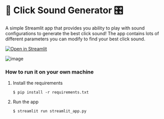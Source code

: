 # 🎈 Click Sound Generator 🎛️
A simple Streamlit app that provides you ability to play with sound configurations to generate the best click sound!
The app contains lots of different parameters you can modify to find your best click sound.

[![Open in Streamlit](https://static.streamlit.io/badges/streamlit_badge_black_white.svg)](https://click-sound-generator.streamlit.app/)

![image](https://github.com/user-attachments/assets/9b18b82e-62ee-4f31-8027-e25754f26db2)

### How to run it on your own machine

1. Install the requirements

   ```
   $ pip install -r requirements.txt
   ```

2. Run the app

   ```
   $ streamlit run streamlit_app.py
   ```
